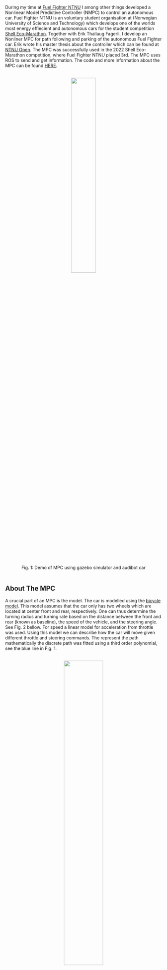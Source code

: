 <!-- # Model Predictive Control for an Autonomous Car -->

During my time at [Fuel Fighter NTNU](https://www.fuelfighter.no/) I among other things developed a Nonlinear Model Predictive Controller (NMPC) to control an autonomous car. Fuel Fighter NTNU is an voluntary student organisation at (Norwegian University of Science and Technology) which develops one of the worlds most energy effiecient and autonomous cars for the student competition [Shell Eco-Marathon](https://www.shellecomarathon.com/). Together with Erik Thallaug Fagerli, I develop an Nonliner MPC for path following and parking of the autonomous Fuel Fighter car. Erik wrote his master thesis about the controller which can be found at [NTNU Open](https://hdl.handle.net/11250/3019945). The MPC was successfully used in the 2022 Shell Eco-Marathon competition, where Fuel Fighter NTNU placed 3rd. The MPC uses ROS to send and get information. The code and more information about the MPC can be found [HERE](https://github.com/TorBorve/mpc_local_planner).

<br/>
<div align="center">
<img src="../static/mpc_demo.gif" width="40%">
<br>
<figcaption align="center">Fig. 1: Demo of MPC using gazebo simulator and audibot car</figcaption>
</div>
<br/>

## About The MPC

A crucial part of an MPC is the model. The car is modelled using the [bicycle model](https://dingyan89.medium.com/simple-understanding-of-kinematic-bicycle-model-81cac6420357). This model assumes that the car only has two wheels which are located at center front and rear, respectively. One can thus determine the turning radius and turning rate based on the distance between the front and rear (known as baseline), the speed of the vehicle, and the steering angle. See Fig. 2 bellow. For speed a linear model for acceleration from throttle was used. Using this model we can describe how the car will move given different throttle and steering commands. The represent the path mathematically the discrete path was fitted using a third order polynomial, see the blue line in Fig. 1. 

<br/>
<div align="center">
<img src="../static/bicycle_model.webp" width="50%">
<br>
<figcaption align="center">Fig. 2: Bicycle model geometry from Yan Ding</figcaption>
</div>
<br/>


Given a model of the car and path it remains to state what we want the car to do mathematically, i.e. a cost function. The main parts of the cost function is the cross-track error, which is the distance from the car to the path/road, and the heading error, which is the angle between the direction the car is pointing and the direction the path is heading. We want both of these to be small. The MPC then attempts to find the optimal steering angle and throttle value such that we minimize the cost function over time. This is done by calculation what the future cost will be given different steering angles and throttle values over time. Then it does the fist part of the plan, after which it recalculates the plan and only does the first part of it. This is known as receeding horizon as seen in Fig. 3. Solving these optimization problems can be very challenging, especially since the problem in this case is nonlinear. Therefore, [ACADOS](https://github.com/acados/acados) was used. ACADOS is a library which makes is "simple" to solve these kinds of problems and does it very fast.

<br/>
<div align="center">
<img src="../static/mpc_diagram.png" width="60%">
<br>
<figcaption align="center">Fig. 3: MPC receeding horizon</figcaption>
</div>
<br/>

## Final Thoughts

The MPC works well for several senarios, however looking back I would do several things different. This includes, but is not limited to the following points:

- **Nonlinear**: The fact the problem becomes makes the optimisation problem much harder and you loose almost all guarantees of optimal solutions. If I were to do the project again I would probably transform the problem such that a linear approximation could be used. This would help ensure that the solutions obtained are acctually good.
- **Polynomial**: Using a polynomial to approximate the path is very simple and is not very good in terms of the fit it provides. Thus, could use something like a spline or Lagrange polynomial, which would likely be better. I tried to use a spline, however at the time ACADOS had limited support for updating the spline (at least not well documented...).
- **KISS**: Keep it simple stupid. As mentioned using a nonlinear solver is complicated and you have no guarantees for it to work. In heinsight it would be better to just use a simpel path following algorithm such as Pure Pursuit or Stanley controller, however it is not as cool nor impressive ;)

If you have questions about the project feel free to reach out to me :)